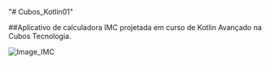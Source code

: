 "# Cubos_Kotlin01" 

##Aplicativo de calculadora IMC projetada em curso de Kotlin Avançado na Cubos Tecnologia.

![Image_IMC](https://github.com/MarlenaMartins1533/Cubos_Kotlin01/blob/master/imageIMC.PNG)
